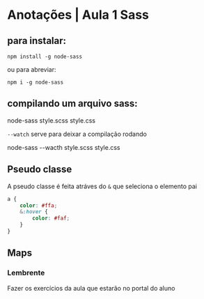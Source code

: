 # Anotações | Aula 1 Sass

## para instalar:
```
npm install -g node-sass
```
ou para abreviar: 
```
npm i -g node-sass
```

## compilando um arquivo sass:
node-sass style.scss style.css

``--watch`` serve para deixar a compilação rodando

node-sass --wacth style.scss style.css


## Pseudo classe

A pseudo classe é feita atráves do `&` que seleciona o elemento pai
``` css
a {
    color: #ffa;
    &:hover {
        color: #faf;
    }
}
```

## Maps

### Lembrente
Fazer os exercícios da aula que estarão no portal do aluno
